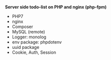 **Server side todo-list on PHP and nginx (php-fpm)**
 
  * PHP7
  * nginx
  * Composer
  * MySQL (remote)
  * Logger: monolog
  * env package: phpdotenv
  * uuid package
  * Cookie, Auth, Session
